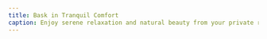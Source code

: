 ```yaml
---
title: Bask in Tranquil Comfort
caption: Enjoy serene relaxation and natural beauty from your private retreat in Goa.
---
```

